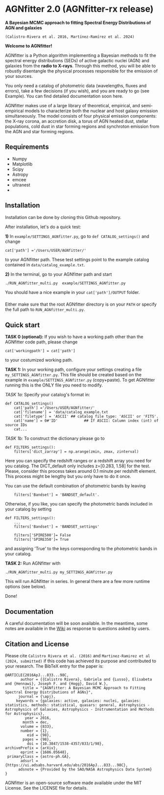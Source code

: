 AGNfitter 2.0 (AGNfitter-rx release)
========

**A Bayesian MCMC approach to fitting Spectral Energy Distributions of AGN and galaxies**

`(Calistro-Rivera et al. 2016, Martínez-Ramírez et al. 2024)`



**Welcome to AGNfitter!** 

AGNfitter is a Python algorithm implementing a Bayesian methods to fit the spectral energy distributions (SEDs) of active galactic nuclei (AGN) and galaxies from the **radio to X-rays**.
Through this method, you will be able to robustly disentangle the physical processes responsible for the emission of your sources.

You only need a catalog of photometric data (wavelengths, fluxes and errors), take a few decisions (if you wish), and you are ready to go (see Example). You can find detailed documentation soon here.

AGNfitter makes use of a large library of theoretical, empirical, and semi-empirical models to characterize both the nuclear and host galaxy emission simultaneously. The model consists of four physical emission components: the X-ray corona, an accretion disk, a torus of AGN heated dust, stellar populations, cold dust in star forming regions and synchroton emission from the AGN and star forming regions.  


Requirements
-------------

* Numpy 
* Matplotlib
* Scipy
* Astropy 
* emcee
* ultranest
* 

Installation
----------------

Installation can be done by cloning this Github repository.

After installation, let's do a quick test:

**1)** In `example/SETTINGS_AGNfitter.py`, go to `def CATALOG_settings()` and change 

    cat['path'] ='/Users/USER/AGNfitter/'
    
to your AGNfitter path. These test settings point to the example catalog contained in  `data/catalog_example.txt`.
    
**2)** In the terminal, go to your AGNfitter path  and start

    ./RUN_AGNfitter_multi.py  example/SETTINGS_AGNfitter.py
    
You should have a nice example in your `cat['path']/OUTPUT` folder. 

###
Either make sure that the root AGNfitter directory is on your `PATH` or specify the full path to `RUN_AGNfitter_multi.py`.
###

Quick start
------------

**TASK 0 (optional):** If you wish to have a working path other than the AGNfitter code path, please change 

    cat['workingpath'] = cat['path']
    
to your costumized working path.


**TASK 1:** In your working path, configure your settings creating a file `my_SETTINGS_AGNfitter.py`.
This file should be created based on the example in `example/SETTINGS_AGNfitter.py` (copy+paste).
To get AGNfitter running this is the ONLY file you need to modify.

*TASK 1a:* Specify your catalog's format in:

    def CATALOG_settings()
        cat['path'] ='/Users/USER/AGNfitter/'
        cat['filename'] = 'data/catalog_example.txt
        cat['filetype'] = 'ASCII' ## catalog file type: 'ASCII' or 'FITS'. 
        cat['name'] = 0#'ID'            ## If ASCII: Column index (int) of source IDs
        cat...

*TASK 1b:* To construct the dictionary  please go to

    def FILTERS_settings():
        filters['dict_zarray'] = np.arange(zmin, zmax, zinterval)

Here you can specify the redshift ranges or a redshift array you need for you catalog.
The DICT_default only includes z=[0.283, 1.58] for the test. 
Please, consider this process takes around 0.1 minute per redshift element.
This process might be lengthy but you only have to do it once.

You can use the default combination of photometric bands by leaving

        filters['Bandset'] = 'BANDSET_default'.

Otherwise, if you like, you can specify the photometric bands included in your catalog by setting 

    def FILTERS_settings():
        ...
        filters['Bandset'] = 'BANDSET_settings' 
        
        filters['SPIRE500']= False
        filters['SPIRE350']= True        

and assigning 'True' to the keys corresponding to the photometric bands in your catalog.
    
    
**TASK 2:** Run AGNfitter with

    ./RUN_AGNfitter_multi.py my_SETTINGS_AGNfitter.py
   
This will run AGNfitter in series. In general there are a few more runtime options (see below).

Done!  

Documentation
----------------
A careful documentation will be soon available. In the meantime, some notes are available in the [Wiki](https://github.com/GabrielaCR/AGNfitter/wiki) as response to questions asked by users.

Citation and License
----------------
Please cite `Calistro Rivera et al. (2016)` and `Martinez-Ramirez et al (2024, submitted)` if this code has achieved its purpose and contributed to your
research. 
The BibTeX entry for the paper is:

    @ARTICLE{2016ApJ...833...98C,
           author = {{Calistro Rivera}, Gabriela and {Lusso}, Elisabeta and {Hennawi}, Joseph F. and {Hogg}, David W.},
            title = "{AGNfitter: A Bayesian MCMC Approach to Fitting Spectral Energy Distributions of AGNs}",
          journal = {\apj},
         keywords = {galaxies: active, galaxies: nuclei, galaxies: statistics, methods: statistical, quasars: general, Astrophysics - Astrophysics of Galaxies, Astrophysics - Instrumentation and Methods for Astrophysics},
             year = 2016,
            month = dec,
           volume = {833},
           number = {1},
              eid = {98},
            pages = {98},
              doi = {10.3847/1538-4357/833/1/98},
    archivePrefix = {arXiv},
           eprint = {1606.05648},
     primaryClass = {astro-ph.GA},
           adsurl = {https://ui.adsabs.harvard.edu/abs/2016ApJ...833...98C},
          adsnote = {Provided by the SAO/NASA Astrophysics Data System}
    }

AGNfitter is an open-source software made available under the MIT License. See
the LICENSE file for details.
